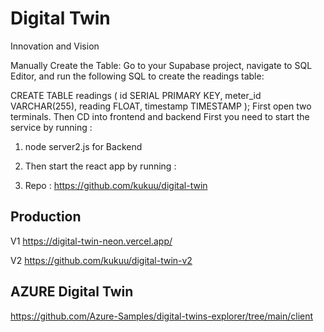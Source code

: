 # Digital Twin

Innovation and Vision

Manually Create the Table: Go to your Supabase project, navigate to SQL Editor, and run the following SQL to create the readings table:

CREATE TABLE readings (
  id SERIAL PRIMARY KEY,
  meter_id VARCHAR(255),
  reading FLOAT,
  timestamp TIMESTAMP
);
First open two terminals. Then CD into frontend and backend First you need to start the service by running : 

1. node server2.js  for Backend 
2. Then start the react app by running :

3. Repo : https://github.com/kukuu/digital-twin

## Production 

V1 https://digital-twin-neon.vercel.app/

V2 https://github.com/kukuu/digital-twin-v2

## AZURE Digital Twin 

https://github.com/Azure-Samples/digital-twins-explorer/tree/main/client
